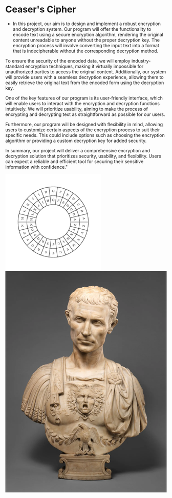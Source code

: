 # Ceaser's Cipher
- In this project, our aim is to design and implement a robust encryption and decryption system. Our program will offer the functionality to encode text using a secure encryption algorithm, rendering the original content unreadable to anyone without the proper decryption key. The encryption process will involve converting the input text into a format that is indecipherable without the corresponding decryption method.

To ensure the security of the encoded data, we will employ industry-standard encryption techniques, making it virtually impossible for unauthorized parties to access the original content. Additionally, our system will provide users with a seamless decryption experience, allowing them to easily retrieve the original text from the encoded form using the decryption key.

One of the key features of our program is its user-friendly interface, which will enable users to interact with the encryption and decryption functions intuitively. We will prioritize usability, aiming to make the process of encrypting and decrypting text as straightforward as possible for our users.

Furthermore, our program will be designed with flexibility in mind, allowing users to customize certain aspects of the encryption process to suit their specific needs. This could include options such as choosing the encryption algorithm or providing a custom decryption key for added security.

In summary, our project will deliver a comprehensive encryption and decryption solution that prioritizes security, usability, and flexibility. Users can expect a reliable and efficient tool for securing their sensitive information with confidence."


![Alt text](ceaser.gif)![Alt text](Julius-Caesar-marble-sculpture-Andrea-di-Pietro.webp)